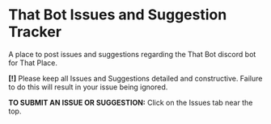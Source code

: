 # That Bot Issues and Suggestion Tracker
A place to post issues and suggestions regarding the That Bot discord bot for That Place.

**[!]** Please keep all Issues and Suggestions detailed and constructive. Failure to do this will result in your issue being ignored.

**TO SUBMIT AN ISSUE OR SUGGESTION:**
Click on the Issues tab near the top.


